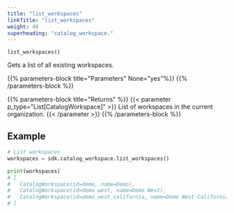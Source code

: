 ```yaml
---
title: "list_workspaces"
linkTitle: "list_workspaces"
weight: 40
superheading: "catalog_workspace."
---
```




``list_workspaces()``

Gets a list of all existing workspaces.

{{% parameters-block title="Parameters" None="yes"%}}
{{% /parameters-block %}}

{{% parameters-block title="Returns" %}}
{{< parameter p_type="List[CatalogWorkspace]" >}}
List of workspaces in the current organization.
{{< /parameter >}}
{{% /parameters-block %}}

## Example

```python
# List workspaces
workspaces = sdk.catalog_workspace.list_workspaces()

print(workspaces)
# [
#   CatalogWorkspace(id=demo, name=Demo),
#   CatalogWorkspace(id=demo_west, name=Demo West),
#   CatalogWorkspace(id=demo_west_california, name=Demo West California)
# ]
```
